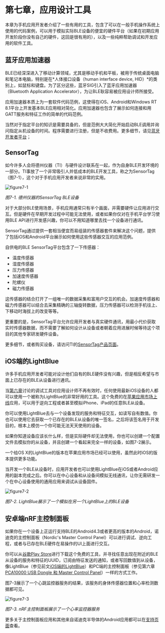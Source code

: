 # 第七章，应用设计工具

本章为手机应用开发者介绍了一些有用的工具，包含了可以在一般手机操作系统上使用的代码案例，可以用于模拟实际BLE设备的便宜的硬件平台（如果在初期应用开发阶段你没有自己的硬件，这回是很有用的），以及一些纯粹帮助调试和开发应用的软件工具。

## 蓝牙应用加速器

BLE已经深深进入了移动计算领域，尤其是移动手机和平板，被用于传统桌面电脑和笔记本电脑，特别是在*人体接口设备（human interface device, HID）*的类别上，如鼠标和键盘。为了区分这些，蓝牙SIG引入了蓝牙应用加速器（Bluetooth Application Accelerator），为让BLE耿容易被应用设计师所接受。

应用加速器本质上为一套软件代码范例，这使得在iOS、Android和Windows RT 8.1平台上开发基本BLE应用相对简化。应用加速器也包含了展示如何连接和用GATT服务和特征工作的简单的代码范例。

当然对于指定平台的知识是需要具备的，但是范例大大简化开始启动BLE调用并询问指定从机设备的时间。程序需要进行注册，但是不收费用。更多细节，请见[蓝牙开发者平台](http://bit.ly/1kQPQuv)；

## SensorTag

如今许多人会将德州仪器（TI）与硬件设计联系在一起，作为自身BLE开发环境的一部分。TI事放了一个非常吸引人并低成本的BLE开发工具，称之为SensorTag（图7-1），这个对于手机应用开发者来说非常的实用。

![figure7-1](./pic/figure7-1.png)

*图7-1. 德州仪器的SensorTag BLE设备*

对于大部分BLE使用场景，手机应用通常只有半个画面，并需要硬件让应用进行交互。但是硬件在早期开发过程中可能无法使用，或者如果你仅对在手机平台学习使用BLE API进行开发感兴趣，你可以不用知道哪里去找一个设备进行通讯。

SensorTag通过提供一套相当便宜而易组装的传感器套件来解决这个问题，提供了包括iOS和Android平台展示如何使用这些传感器交互的应用范例。

自供电的BLE SensorTag平台包含了一下传感器：

- 温度传感器
- 湿度传感器
- 压力传感器
- 加速度传感器
- 陀螺仪
- 磁力传感器

这传感器的结合打开了一组唯一的数据采集和富用户交互的机会。加速度传感器和磁力传感器可以结合去采集精确的三轴旋转数据，压力传感器可以检测手机往上、下移动时海拔上的改变等等。

更重要的是，SensorTag平台允许应用开发者与真实硬件通讯，用最小代价获取实时传感器数据，而不需要了解如何设计从设备或者朝着应用进展时候等待这个项目的其他专家研发硬件设备。

更多细节，或者购买设备，请访问TI的[SensorTag产品页面](http://www.ti.com/tool/cc2541dk-sensor)。

## iOS端的LightBlue

许多手机应用开发者可能对设计他们自有的BLE硬件没有兴趣，但是相反希望与市面上已存在的BLE从设备进行通讯。

当[第六章](./chapter6.md)讨论的调试工具对应用设计师不再有效时，任何使用最新iOS设备的人都可以使用一个被称为LightBlue的非常好用的工具。这个免费的在[苹果应用市场上线](http://bit.ly/1hq3m9j)应用，可以用于逆向工程或者甚至模拟iPhone、iPad的任意BLE从设备。

你可以使用LightBlue去与一个设备发现的服务和特征交互，如读写自有数值。你也可以使用它去获取一个已存在的BLE从设备的唯一签名，之后将该签名用于开发目的，根本上模仿一个你可能无法天天使用的设备。

如果你知道设备应该长什么样，但是实际硬件却无法使用，你也可以创建一个配置文件去模拟你的从设备，并且创建一个看起来完全一样的设备，如图7-2展示。

一个给OS X的LightBlue的版本在苹果应用市场已经可以使用，虽然此时iOS的版本提供更多功能。

当开发一个BLE从设备时，应用开发者也可以使用LightBlue在iOS或者Android应用的副本完成之后。你可以在中心设备和从设备间模拟无线通讯，让你无需研发一个在中心设备使用的通用应用来调试从设备固件。

![figure7-2](./pic/figure7-2.png)

*图7-2. LightBlue展示了一个模拟在另一个LightBlue上的BLE设备*

## 安卓端nRF主控制面板

如果你在一个设备上正运行支持BLE的Android4.3或者更高的版本的Android，诺迪克的主控制面板（Nordic's Master Control Panel）可以进行调试、逆向工程，或者与已存在BLE硬件在易操作的UI上面进行交互。

你可以从[谷歌Play Store](http://bit.ly/1n13gYS)进行下载这个免费的工具，并寻找任意出现在附近的BLE从设备的服务和特征的UUID，订阅由特征发送的通知，或者写回数值到从设备，像LightBlue（参见前文[iOS端的LightBlue](#iOS端的LightBlue)）和PC端的主控制面板（参见第六章[PCA10000 USB Dongle 和 Master Control Panel](./chapter6.md#PCA10000-USB-Dongle和Master-Control-Panel)）一样的方式工作。

图7-3展示了一个心跳监控器服务的结果，该服务的身体传感器位置和心率检测数据都可见。

![figure7-3](./pic/figure7-3.png)

*图7-3. nRF主控制面板展示了一个心率监控器服务*

更多关于主控制面板应用和其他来自诺迪克半导体的Android应用都可以在[支持页面](http://bit.ly/1kQGE9s)查看。

